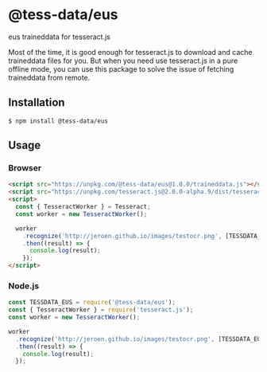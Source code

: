 # @tess-data/eus

eus traineddata for tesseract.js

Most of the time, it is good enough for tesseract.js to download and cache traineddata files for you.
But when you need use tesseract.js in a pure offline mode, you can use this package to solve the issue of fetching traineddata from remote.

## Installation

```
$ npm install @tess-data/eus
```

## Usage

### Browser

```html
<script src="https://unpkg.com/@tess-data/eus@1.0.0/traineddata.js"></script>
<script src="https://unpkg.com/tesseract.js@2.0.0-alpha.9/dist/tesseract.min.js"></script>
<script>
  const { TesseractWorker } = Tesseract;
  const worker = new TesseractWorker();

  worker
    .recognize('http://jeroen.github.io/images/testocr.png', [TESSDATA_EUS])
    .then((result) => {
      console.log(result);
    });
</script>
```

### Node.js

```javascript
const TESSDATA_EUS = require('@tess-data/eus');
const { TesseractWorker } = require('tesseract.js');
const worker = new TesseractWorker();

worker
  .recognize('http://jeroen.github.io/images/testocr.png', [TESSDATA_EUS])
  .then((result) => {
    console.log(result);
  });
```
